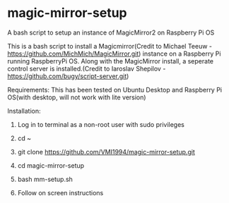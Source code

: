 # magic-mirror-setup  
A bash script to setup an instance of MagicMirror2 on Raspberry Pi OS



This is a bash script to install a Magicmirror(Credit to Michael Teeuw - https://github.com/MichMich/MagicMirror.git)
instance on a Raspberry Pi running RaspberryPi OS.  Along with the MagicMirror install, a seperate control server is 
installed.(Credit to Iaroslav Shepilov - https://github.com/bugy/script-server.git)



Requirements:
This has been tested on Ubuntu Desktop and Raspberry Pi OS(with desktop, will not work with lite version)



Installation:

1) Log in to terminal as a non-root user with sudo privileges

2) cd ~

3) git clone https://github.com/VMI1994/magic-mirror-setup.git

4) cd magic-mirror-setup

5) bash mm-setup.sh

6) Follow on screen instructions
